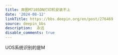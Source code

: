 ```yaml
---
title: 奔图M7105DN打印机安装不上
date: '2024-08-12'
linkTitle: https://bbs.deepin.org/en/post/276469
source: deepin_bbs
description:  永远 
disable_comments: true
---
```

UOS系统识别的是M
